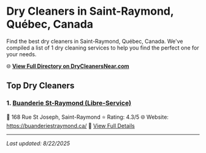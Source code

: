 # Dry Cleaners in Saint-Raymond, Québec, Canada

Find the best dry cleaners in Saint-Raymond, Québec, Canada. We've compiled a list of 1 dry cleaning services to help you find the perfect one for your needs.

🌐 **[View Full Directory on DryCleanersNear.com](https://drycleanersnear.com/city/Canada/Qu%C3%A9bec/Saint-Raymond)**

## Top Dry Cleaners

### 1. [Buanderie St-Raymond (Libre-Service)](https://drycleanersnear.com/dryCleaner/68a7d035606e51ce7f21a1e6/buanderie-st-raymond-libre-service)
📍 168 Rue St Joseph, Saint-Raymond
⭐ Rating: 4.3/5
🌐 Website: https://buanderiestraymond.ca/
🔗 [View Full Details](https://drycleanersnear.com/dryCleaner/68a7d035606e51ce7f21a1e6/buanderie-st-raymond-libre-service)


---

*Last updated: 8/22/2025*
